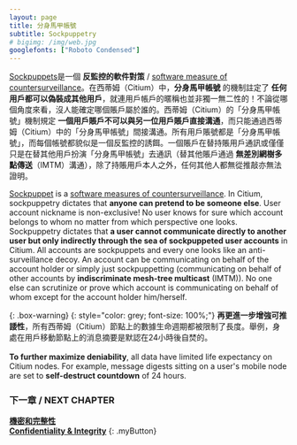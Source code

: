 ```yaml
---
layout: page
title: 分身馬甲帳號
subtitle: Sockpuppetry
# bigimg: /img/web.jpg
googlefonts: ["Roboto Condensed"]
---
```


[Sockpuppets](https://en.wikipedia.org/wiki/Sockpuppet_(Internet))是一個 **反監控的軟件對策** / [software measure of countersurveillance](https://en.wikipedia.org/wiki/Countersurveillance#Software_countermeasures)。在西蒂姆（Citium）中，__分身馬甲帳號__ 的機制註定了 __任何用戶都可以偽裝成其他用戶__，就連用戶帳戶的暱稱也並非獨一無二性的！不論從哪個角度來看，沒人能確定哪個賬戶屬於誰的。西蒂姆（Citium）的「分身馬甲帳號」機制規定 **一個用戶賬戶不可以與另一位用戶賬戶直接溝通**，而只能通過西蒂姆（Citium）中的「分身馬甲帳號」間接溝通。所有用戶賬號都是「分身馬甲帳號」，而每個帳號都貌似是一個反監控的誘餌。一個賬戶在替持賬用戶通訊或僅僅只是在替其他用戶扮演「分身馬甲帳號」去通訊（替其他賬戶通過 __無差別網樹多點傳送__（IMTM）溝通），除了持賬用戶本人之外，任何其他人都無從推敲亦無法證明。

[Sockpuppet](https://en.wikipedia.org/wiki/Sockpuppet_(Internet)) is a [software measures of countersurveillance](https://en.wikipedia.org/wiki/Countersurveillance#Software_countermeasures). In Citium, sockpuppetry dictates that __anyone can pretend to be someone else__. User account nickname is non-exclusive! No user knows for sure which account belongs to whom no matter from which perspective one looks. Sockpuppetry dictates that **a user cannot communicate directly to another user but only indirectly through the sea of sockpuppeted user accounts** in Citium. All accounts are sockpuppets and every one looks like an anti-surveillance decoy. An account can be communicating on behalf of the account holder or simply just sockpuppetting (communicating on behalf of other accounts by **indiscriminate mesh-tree multicast** (IMTM)). No one else can scrutinize or prove which account is communicating on behalf of whom except for the account holder him/herself.

{: .box-warning}
{: style="color: grey; font-size: 100%;"}
**再更進一步增強可推諉性**，所有西蒂姆（Citium）節點上的數據生命週期都被限制了長度。舉例，身處在用戶移動節點上的消息摘要是默認在24小時後自焚的。
<br><br>
**To further maximize deniability**, all data have limited life expectancy on Citium nodes. For example, message digests sitting on a user's mobile node are set to **self-destruct countdown** of 24 hours.

### 下一章 / NEXT CHAPTER
[**機密和完整性**](../confidentiality)<br>
[**Confidentiality & Integrity**](../confidentiality)
{: .myButton}
